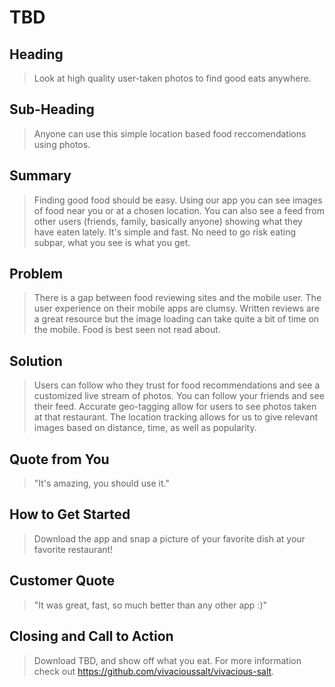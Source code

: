 # TBD #

## Heading ##
  > Look at high quality user-taken photos to find good eats anywhere.

## Sub-Heading ##
  > Anyone can use this simple location based food reccomendations using photos.

## Summary ##
  > Finding good food should be easy. Using our app you can see images of food near you or at a chosen location. You can also see a feed from other users (friends, family, basically anyone) showing what they have eaten lately. It's simple and fast. No need to go risk eating subpar, what you see is what you get.

## Problem ##
  > There is a gap between food reviewing sites and the mobile user. The user experience on their mobile apps are clumsy. Written reviews are a great resource but the image loading can take quite a bit of time on the mobile. Food is best seen not read about.

## Solution ##
  > Users can follow who they trust for food recommendations and see a customized live stream of photos. You can follow your friends and see their feed. Accurate geo-tagging allow for users to see photos taken at that restaurant. The location tracking allows for us to give relevant images based on distance, time, as well as popularity.

## Quote from You ##
  > "It's amazing, you should use it."

## How to Get Started ##
  > Download the app and snap a picture of your favorite dish at your favorite restaurant!

## Customer Quote ##
  > "It was great, fast, so much better than any other app :)"

## Closing and Call to Action ##
  > Download TBD, and show off what you eat. For more information check out https://github.com/vivacioussalt/vivacious-salt.
